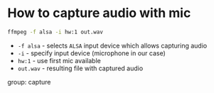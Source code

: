 # How to capture audio with mic

```bash
ffmpeg -f alsa -i hw:1 out.wav
```

- `-f alsa` - selects `ALSA` input device which allows capturing audio
- `-i` - specify input device (microphone in our case)
- `hw:1` - use first mic available
- `out.wav` - resulting file with captured audio

group: capture


